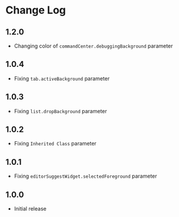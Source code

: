 # Change Log

## 1.2.0

- Changing color of `commandCenter.debuggingBackground` parameter 

## 1.0.4

- Fixing `tab.activeBackground` parameter 

## 1.0.3

- Fixing `list.dropBackground` parameter 

## 1.0.2

- Fixing `Inherited Class` parameter

## 1.0.1

- Fixing `editorSuggestWidget.selectedForeground` parameter

## 1.0.0

- Initial release